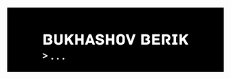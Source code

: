 [![Header](https://github.com/Bukhashov/bukhashov/blob/main/assets/header.png)](https://github.com/Bukhashov)